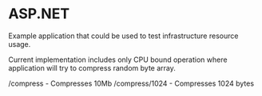 # ASP.NET

Example application that could be used to test infrastructure resource usage.

Current implementation includes only CPU bound operation where application will try to compress random byte array.

/compress - Compresses 10Mb 
/compress/1024 - Compresses 1024 bytes
